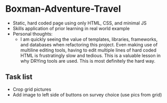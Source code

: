 # Boxman-Adventure-Travel
* Static, hard coded page using only HTML, CSS, and minimal JS
* Skills application of prior learning in real world example
* Personal thoughts: 
    * I am quickly seeing the value of templates, libraries, frameworks, and databases when refactoring this project. Even making use of multiline editing tools, having to edit multiple lines of hard coded HTML is frustratingly slow and tedious. This is a valuable lesson in why DRYing tools are used. This is most definitely the hard way.

## Task list
* Crop grid pictures
* Add image to left side of buttons on survey choice (use pics from grid)